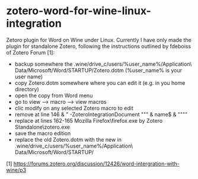 # zotero-word-for-wine-linux-integration
Zetoro plugin for Word on Wine under Linux. Currently I have only made the plugin for standalone Zotero, following the instructions outlined by fdeboiss of Zotero Forum [1]:

- backup somewhere the .wine/drive_c/users/%user_name%/Application\ Data/Microsoft/Word/STARTUP/Zotero.dotm (%user_name% is your user name)
- copy Zotero.dotm somewhere where you can edit it (e.g. in you home directory)
- open the copy from Word menu
- go to view --> macro --> view macros
- clic modify on any selected Zotero macro to edit
- remove at line 146 & " -ZoteroIntegrationDocument """ & name$ & """"
- replace at lines 162-165 Mozilla Firefox\firefox.exe by Zotero Standalone\zotero.exe
- save the macro edition
- replace the old Zotero.dotm with the new in .wine/drive_c/users/%user_name%/Application\ Data/Microsoft/Word/STARTUP/

[1] https://forums.zotero.org/discussion/12426/word-intergration-with-wine/p3
